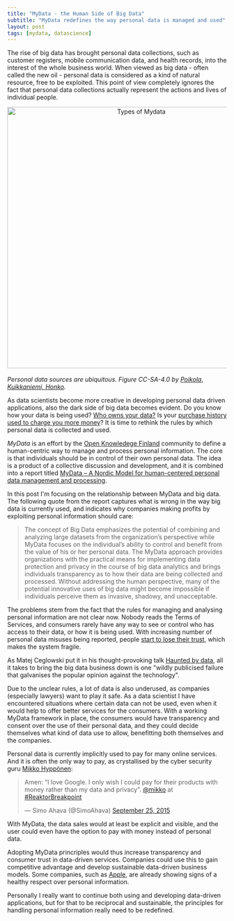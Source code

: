 ```yaml
---
title: "MyData - the Human Side of Big Data"
subtitle: "MyData redefines the way personal data is managed and used"
layout: post
tags: [mydata, datascience]
---
```


The rise of big data has brought personal data collections, such as customer registers, mobile communication data, and health records, into the interest of the whole business world. When viewed as big data - often called the new oil - personal data is considered as a kind of natural resource, free to be exploited. This point of view completely ignores the fact that personal data collections actually represent the actions and lives of individual people.

<center>
<img src="https://raw.githubusercontent.com/okffi/mydata/master/en/images/figure1-1.png" alt="Types of Mydata" width="600">
</center>
<br>
<em>Personal data sources are ubiquitous. Figure CC-SA-4.0 by <a href="https://github.com/okffi/mydata"> Poikola, Kuikkaniemi, Honko</a>.
</em>


As data scientists become more creative in developing personal data driven applications, also the dark side of big data becomes evident. Do you know how your data is being used? [Who owns your data?](https://www.youtube.com/watch?v=y1txYjoSQQc) Is your [purchase history used to charge you more money](http://www.theguardian.com/commentisfree/2015/may/29/big-data-purchase-history-charge-you-more-money)? It is time to rethink the rules by which personal data is collected and used.


*MyData* is an effort by the [Open Knowledege Finland](http://fi.okfn.org/) community to define a human-centric way to manage and process personal information. The core is that individuals should be in control of their own personal data. The idea is a product of a collective discussion and development, and it is combined into a report titled [MyData – A Nordic Model for human-centered personal data management and processing](http://www.lvm.fi/julkaisu/4440204/mydata-a-nordic-model-for-human-centered-personal-data-management-and-processing).

In this post I'm focusing on the relationship between MyData and big data. The following quote from the report captures what is wrong in the way big data is currently used, and indicates why companies making profits by exploiting personal information should care:

> The concept of Big Data emphasizes the potential of combining and analyzing large datasets from the organization’s perspective while MyData focuses on the individual’s ability to control and benefit from the value of his or her personal data. The MyData approach provides organizations with the practical means for implementing data protection and privacy in the course of big data analytics and brings individuals transparency as to how their data are being collected and processed. Without addressing the human perspective, many of the potential innovative uses of big data might become impossible if individuals perceive them as invasive, shadowy, and unacceptable.

The problems stem from the fact that the rules for managing and analysing personal information are not clear now. Nobody reads the Terms of Services, and consumers rarely have any way to see or control who has access to their data, or how it is being used. With increasing number of personal data misuses being reported, people [start to lose their trust](https://hbr.org/2015/05/customer-data-designing-for-transparency-and-trust), which makes the system fragile.

As Matej Ceglowski put it in his thought-provoking talk [Haunted by data](https://www.youtube.com/watch?v=GAXLHM-1Psk), all it takes to bring the big data business down is one "wildly publicised failure that galvanises the popular opinion against the technology".

Due to the unclear rules, a lot of data is also underused, as companies (especially lawyers) want to play it safe. As a data scientist I have encountered situations where certain data can not be used, even when it would help to offer better services for the consumers. With a working MyData framework in place, the consumers would have transparency and consent over the use of their personal data, and they could decide themselves what kind of data use to allow, benefitting both themselves and the companies. 

Personal data is currently implicitly used to pay for many online services. And it is often the only way to pay, as crystallised by the cyber security guru [Mikko Hyppönen](https://twitter.com/mikko):

<blockquote class="twitter-tweet" lang="en"><p lang="en" dir="ltr">Amen: “I love Google. I only wish I could pay for their products with money rather than my data and privacy”. <a href="https://twitter.com/mikko">@mikko</a> at <a href="https://twitter.com/hashtag/ReaktorBreakpoint?src=hash">#ReaktorBreakpoint</a></p>&mdash; Simo Ahava (@SimoAhava) <a href="https://twitter.com/SimoAhava/status/647411815920594944">September 25, 2015</a></blockquote>
<script async src="//platform.twitter.com/widgets.js" charset="utf-8"></script>

With MyData, the data sales would at least be explicit and visible, and the user could even have the option to pay with money instead of personal data.

Adopting MyData princriples would thus increase transparency and consumer trust in data-driven services. Companies could use this to gain competitive advantage and develop sustainable data-driven business models. Some companies, such as [Apple](http://uk.businessinsider.com/apple-ceo-tim-cook-making-money-from-your-personal-information-is-wrong-2015-6?r=US&IR=T), are already showing signs of a healthy respect over personal information.

Personally I really want to continue both using and developing data-driven applications, but for that to be reciprocal and sustainable, the principles for handling personal information really need to be redefined. 

